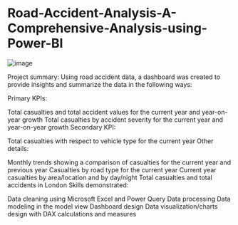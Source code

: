 # Road-Accident-Analysis-A-Comprehensive-Analysis-using-Power-BI

![image](https://user-images.githubusercontent.com/91419941/232242170-11da6922-9830-4a97-82b9-8d4afba96b37.png)


Project summary: Using road accident data, a dashboard was created to provide insights and summarize the data in the following ways:

Primary KPIs:

Total casualties and total accident values for the current year and year-on-year growth
Total casualties by accident severity for the current year and year-on-year growth
Secondary KPI:

Total casualties with respect to vehicle type for the current year
Other details:

Monthly trends showing a comparison of casualties for the current year and previous year
Casualties by road type for the current year
Current year casualties by area/location and by day/night
Total casualties and total accidents in London
Skills demonstrated:

Data cleaning using Microsoft Excel and Power Query
Data processing
Data modeling in the model view
Dashboard design
Data visualization/charts design with DAX calculations and measures
